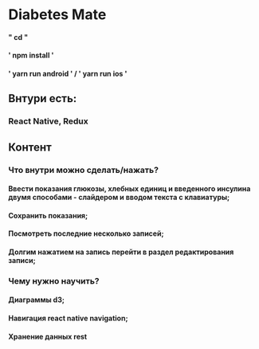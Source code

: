 # Diabetes Mate

  #### " cd "
  #### ' npm install '
  ####  ' yarn run android ' / ' yarn run ios '

## Внтури есть:
### React Native, Redux

## Контент
### Что внутри можно сделать/нажать?
#### Ввести показания глюкозы, хлебных единиц и введенного инсулина двумя способами - слайдером и вводом текста с клавиатуры;
#### Сохранить показания;
#### Посмотреть последние несколько записей;
#### Долгим нажатием на запись перейти в раздел редактирования записи;

### Чему нужно научить?
#### Диаграммы d3;
#### Навигация react native navigation;
#### Хранение данных rest
